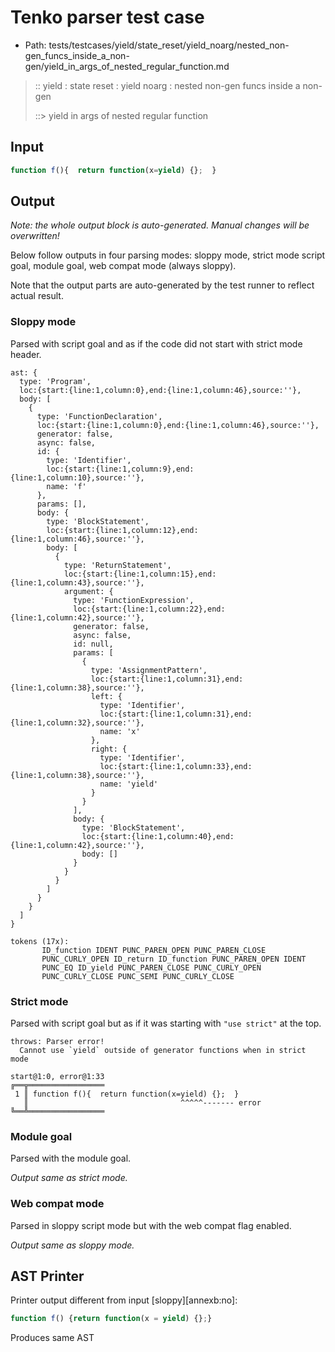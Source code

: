 # Tenko parser test case

- Path: tests/testcases/yield/state_reset/yield_noarg/nested_non-gen_funcs_inside_a_non-gen/yield_in_args_of_nested_regular_function.md

> :: yield : state reset : yield noarg : nested non-gen funcs inside a non-gen
>
> ::> yield in args of nested regular function

## Input

`````js
function f(){  return function(x=yield) {};  }
`````

## Output

_Note: the whole output block is auto-generated. Manual changes will be overwritten!_

Below follow outputs in four parsing modes: sloppy mode, strict mode script goal, module goal, web compat mode (always sloppy).

Note that the output parts are auto-generated by the test runner to reflect actual result.

### Sloppy mode

Parsed with script goal and as if the code did not start with strict mode header.

`````
ast: {
  type: 'Program',
  loc:{start:{line:1,column:0},end:{line:1,column:46},source:''},
  body: [
    {
      type: 'FunctionDeclaration',
      loc:{start:{line:1,column:0},end:{line:1,column:46},source:''},
      generator: false,
      async: false,
      id: {
        type: 'Identifier',
        loc:{start:{line:1,column:9},end:{line:1,column:10},source:''},
        name: 'f'
      },
      params: [],
      body: {
        type: 'BlockStatement',
        loc:{start:{line:1,column:12},end:{line:1,column:46},source:''},
        body: [
          {
            type: 'ReturnStatement',
            loc:{start:{line:1,column:15},end:{line:1,column:43},source:''},
            argument: {
              type: 'FunctionExpression',
              loc:{start:{line:1,column:22},end:{line:1,column:42},source:''},
              generator: false,
              async: false,
              id: null,
              params: [
                {
                  type: 'AssignmentPattern',
                  loc:{start:{line:1,column:31},end:{line:1,column:38},source:''},
                  left: {
                    type: 'Identifier',
                    loc:{start:{line:1,column:31},end:{line:1,column:32},source:''},
                    name: 'x'
                  },
                  right: {
                    type: 'Identifier',
                    loc:{start:{line:1,column:33},end:{line:1,column:38},source:''},
                    name: 'yield'
                  }
                }
              ],
              body: {
                type: 'BlockStatement',
                loc:{start:{line:1,column:40},end:{line:1,column:42},source:''},
                body: []
              }
            }
          }
        ]
      }
    }
  ]
}

tokens (17x):
       ID_function IDENT PUNC_PAREN_OPEN PUNC_PAREN_CLOSE
       PUNC_CURLY_OPEN ID_return ID_function PUNC_PAREN_OPEN IDENT
       PUNC_EQ ID_yield PUNC_PAREN_CLOSE PUNC_CURLY_OPEN
       PUNC_CURLY_CLOSE PUNC_SEMI PUNC_CURLY_CLOSE
`````

### Strict mode

Parsed with script goal but as if it was starting with `"use strict"` at the top.

`````
throws: Parser error!
  Cannot use `yield` outside of generator functions when in strict mode

start@1:0, error@1:33
╔══╦═════════════════
 1 ║ function f(){  return function(x=yield) {};  }
   ║                                  ^^^^^------- error
╚══╩═════════════════

`````


### Module goal

Parsed with the module goal.

_Output same as strict mode._

### Web compat mode

Parsed in sloppy script mode but with the web compat flag enabled.

_Output same as sloppy mode._

## AST Printer

Printer output different from input [sloppy][annexb:no]:

````js
function f() {return function(x = yield) {};}
````

Produces same AST
